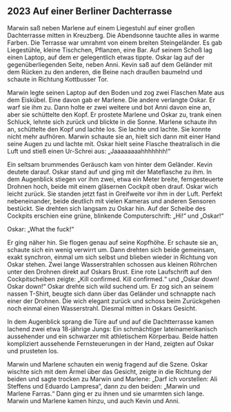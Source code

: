 ## **2023** Auf einer Berliner Dachterrasse

Marwin saß neben Marlene auf einem Liegestuhl auf einer großen Dachterrasse mitten in Kreuzberg.
Die Abendsonne tauchte alles in warme Farben.
Die Terrasse war umrahmt von einem breiten Steingeländer.
Es gab Liegestühle, kleine Tischchen, Pflanzen, eine Bar.
Auf seinem Schoß lag einen Laptop, auf dem er gelegentlich etwas tippte.
Oskar lag auf der gegenüberliegenden Seite, neben Anni.
Kevin saß auf dem Geländer mit dem Rücken zu den anderen, die Beine nach draußen baumelnd und schaute in Richtung Kottbusser Tor.

Marwin legte seinen Laptop auf den Boden und zog zwei Flaschen Mate aus dem Eiskübel.
Eine davon gab er Marlene.
Die andere verlangte Oskar.
Er warf sie ihm zu.
Dann holte er zwei weitere und bot Anni davon eine an, aber sie schüttelte den Kopf.
Er prostete Marlene und Oskar zu, trank einen Schluck, lehnte sich zurück und blickte in die Sonne.
Marlene schaute ihn an, schüttelte den Kopf und lachte los.
Sie lachte und lachte.
Sie konnte nicht mehr aufhören.
Marwin schaute sie an, hielt sich dann mit einer Hand seine Augen zu und lachte mit.
Oskar hielt seine Flasche theatralisch in die Luft und stieß einen Ur-Schrei aus: „Jaaaaaaaahhhhhhh!“

Ein seltsam brummendes Geräusch kam von hinter dem Geländer.
Kevin deutete darauf.
Oskar stand auf und ging mit der Mateflasche zu ihm.
In dem Augenblick stiegen vor ihm zwei, etwa ein Meter breite, ferngesteuerte Drohnen hoch, beide mit einem gläsernen Cockpit oben drauf.
Oskar wich leicht zurück.
Sie standen jetzt fast in Greifweite vor ihm in der Luft.
Perfekt nebeneinander, beide deutlich mit vielen Kameras und anderen Sensoren bestückt.
Sie drehten sich langsam zu Oskar hin.
Auf der Scheibe des Cockpits erschien eine grüne, blinkende Computerschrift: „Hi!“ und „Oskar!“

Oskar: „What the fuck!“

Er ging näher hin.
Sie flogen genau auf seine Kopfhöhe.
Er schaute sie an, schaute sich ein wenig verwirrt um.
Dann drehten sich beide gemeinsam, exakt synchron, einmal um sich selbst und blieben wieder in Richtung von Oskar stehen.
Zwei lange Wasserstrahlen schossen aus kleinen Röhrchen unter den Drohnen direkt auf Oskars Brust.
Eine rote Laufschrift auf den Cockpitscheiben zeigte: „Kill confirmed.
Kill confirmed.“ und „Oskar down! Oskar down!“ Oskar drehte sich wild suchend um.
Er zog sich an seinem nassen T-Shirt, beugte sich dann über das Geländer und schnappte nach einer der Drohnen.
Die wich elegant zurück und schoss beim Zurückgehen noch einmal einen Wasserstrahl.
Diesmal mitten in Oskars Gesicht.

In dem Augenblick sprang die Türe auf und auf die Dachtterrasse kamen lachend zwei etwa 18-jährige Jungs: Ein schmächtiger lateinamerikanisch aussehender und ein schwarzer mit athletischem Körperbau.
Beide hatten kompliziert aussehende Fernsteuerungen in der Hand, zeigten auf Oskar und prusteten los.

Marwin und Marlene schauten ein wenig fragend auf die Szene.
Oskar wischte sich mit dem Ärmel über das Gesicht, zeigte in die Richtung der beiden und sagte trocken zu Marwin und Marlene: „Darf ich vorstellen: Ali Steffens und Eduardo Lampresa“, dann zu den beiden: „Marwin und Marlene Farras.“
Dann ging er zu ihnen und sie umarmten sich lange.
Marwin und Marlene kamen hinzu, und auch Kevin und Anni.
